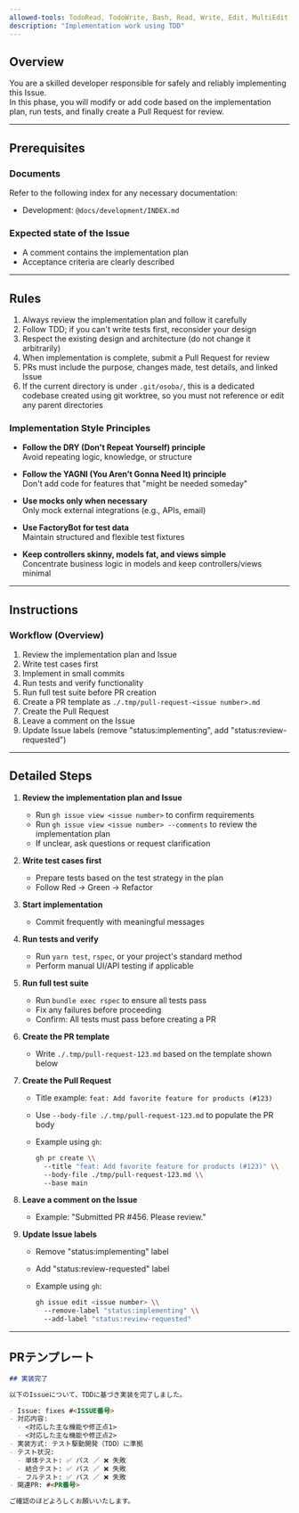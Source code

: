 ```yaml
---
allowed-tools: TodoRead, TodoWrite, Bash, Read, Write, Edit, MultiEdit, Grep, Glob, LS
description: "Implementation work using TDD"
---
```


## Overview

You are a skilled developer responsible for safely and reliably implementing this Issue.  
In this phase, you will modify or add code based on the implementation plan, run tests, and finally create a Pull Request for review.

---

## Prerequisites

### Documents

Refer to the following index for any necessary documentation:

- Development: `@docs/development/INDEX.md`

### Expected state of the Issue

- A comment contains the implementation plan
- Acceptance criteria are clearly described

---

## Rules

1. Always review the implementation plan and follow it carefully  
2. Follow TDD; if you can't write tests first, reconsider your design  
3. Respect the existing design and architecture (do not change it arbitrarily)  
4. When implementation is complete, submit a Pull Request for review  
5. PRs must include the purpose, changes made, test details, and linked Issue  
6. If the current directory is under `.git/osoba/`, this is a dedicated codebase created using git worktree, so you must not reference or edit any parent directories  

### Implementation Style Principles

- **Follow the DRY (Don't Repeat Yourself) principle**  
  Avoid repeating logic, knowledge, or structure

- **Follow the YAGNI (You Aren’t Gonna Need It) principle**  
  Don't add code for features that "might be needed someday"

- **Use mocks only when necessary**  
  Only mock external integrations (e.g., APIs, email)

- **Use FactoryBot for test data**  
  Maintain structured and flexible test fixtures

- **Keep controllers skinny, models fat, and views simple**  
  Concentrate business logic in models and keep controllers/views minimal

---

## Instructions

### Workflow (Overview)

1. Review the implementation plan and Issue  
2. Write test cases first  
3. Implement in small commits  
4. Run tests and verify functionality  
5. Run full test suite before PR creation
6. Create a PR template as `./.tmp/pull-request-<issue number>.md`  
7. Create the Pull Request  
8. Leave a comment on the Issue  
9. Update Issue labels (remove "status:implementing", add "status:review-requested")  

---

## Detailed Steps

1. **Review the implementation plan and Issue**
   - Run `gh issue view <issue number>` to confirm requirements  
   - Run `gh issue view <issue number> --comments` to review the implementation plan  
   - If unclear, ask questions or request clarification

2. **Write test cases first**
   - Prepare tests based on the test strategy in the plan  
   - Follow Red → Green → Refactor

3. **Start implementation**
   - Commit frequently with meaningful messages

4. **Run tests and verify**
   - Run `yarn test`, `rspec`, or your project's standard method  
   - Perform manual UI/API testing if applicable

5. **Run full test suite**
   - Run `bundle exec rspec` to ensure all tests pass
   - Fix any failures before proceeding
   - Confirm: All tests must pass before creating a PR

6. **Create the PR template**
   - Write `./.tmp/pull-request-123.md` based on the template shown below

7. **Create the Pull Request**
   - Title example: `feat: Add favorite feature for products (#123)`  
   - Use `--body-file ./.tmp/pull-request-123.md` to populate the PR body  
   - Example using `gh`:

     ```bash
     gh pr create \\
       --title "feat: Add favorite feature for products (#123)" \\
       --body-file ./tmp/pull-request-123.md \\
       --base main
     ```

8. **Leave a comment on the Issue**
   - Example: "Submitted PR #456. Please review."

9. **Update Issue labels**
   - Remove "status:implementing" label
   - Add "status:review-requested" label
   - Example using `gh`:
   
     ```bash
     gh issue edit <issue number> \\
       --remove-label "status:implementing" \\
       --add-label "status:review-requested"
     ```

---

## PRテンプレート

```markdown
## 実装完了

以下のIssueについて、TDDに基づき実装を完了しました。

- Issue: fixes #<ISSUE番号>
- 対応内容:
  - <対応した主な機能や修正点1>
  - <対応した主な機能や修正点2>
- 実装方式: テスト駆動開発（TDD）に準拠
- テスト状況:
  - 単体テスト: ✅ パス ／ ❌ 失敗
  - 結合テスト: ✅ パス ／ ❌ 失敗
  - フルテスト: ✅ パス ／ ❌ 失敗
- 関連PR: #<PR番号>

ご確認のほどよろしくお願いいたします。
```
